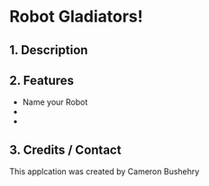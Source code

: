 # Robot Gladiators!

## 1. Description


## 2. Features
 * Name your Robot
 * 
 * 

## 3. Credits / Contact
This applcation was created by Cameron Bushehry